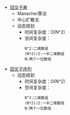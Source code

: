 * [回文子串](../../../src/leetcode/medium/LC5/LC5.md)
    * Manacher算法
    * 中心扩散法
    * 动态规划
        * 时间复杂度：O(N^2)
        * 空间复杂度：
            ```
          N^2:二维数组
          (N*2)/2:一半二维数组
          N:两个一位数组
          ```
* [回文子序列](../../../src/leetcode/medium/LC516/LC516.md)
    * 动态规划
        * 时间复杂度：O(N^2)
        * 空间复杂度：
            ```
          N^2:二维数组
          (N*2)/2:一半二维数组
          N:两个一位数组
          ```